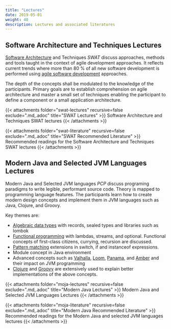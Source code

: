 ```yaml
---
title: "Lectures"
date: 2019-05-01
weight: 40
description: Lectures and associated literatures
---
```


## Software Architecture and Techniques Lectures

[Software Architecture](https://en.wikipedia.org/wiki/Software_architecture) and Techniques *SWAT* discuss approaches, methods and tools taught in the context
of agile development approaches. It reflects current trends where more than 80 % of all new software development is performed using
[agile software development](https://en.wikipedia.org/wiki/Agile_software_development) approaches.

The depth of the concepts shall be modulated to the knowledge of the participants. Primary goals are to establish comprehension on agile architecture and master
a small set of techniques enabling the participant to define a component or a small application architecture.

{{< attachments folder="swat-lectures" recursive=false exclude=".md,.adoc" title="SWAT Lectures" >}} Software Architecture and Techniques SWAT
lectures {{< /attachments >}}

{{< attachments folder="swat-literature" recursive=false exclude=".md,.adoc" title="SWAT Recommended Literature" >}} Recommended readings for
the Software Architecture and Techniques SWAT lectures {{< /attachments >}}

## Modern Java and Selected JVM Languages Lectures

Modern Java and Selected JVM languages *PCP* discuss programing paradigms to write legible, performant source code. Theory is mapped to programming language
features. The participants learn how to create modern design concepts and implement them in JVM languages such as Java, Clojure, and Groovy.

Key themes are:

- [Algebraic data types](https://en.wikipedia.org/wiki/Algebraic_data_type) with records, sealed types and libraries such as lombok
- [Functional programming](https://en.wikipedia.org/wiki/Functional_programming) with lambdas, streams, and optional. Functional concepts of first-class
  citizens, currying, recursion are discussed.
- [Pattern matching](https://en.wikipedia.org/wiki/Pattern_matching) extensions in switch, if and instanceof expressions.
- Module concept in Java environment
- Advanced concepts such as [Valhalla](https://openjdk.java.net/projects/valhalla/), [Loom](https://openjdk.java.net/projects/loom/),
  [Panama](https://openjdk.java.net/projects/panama/), and [Amber](https://openjdk.java.net/projects/amber/) and their impact on JVM programming
- [Clojure](https://clojure.org/) and [Groovy](https://groovy-lang.org/) are extensively used to explain better implementations of the above concepts.

{{< attachments folder="moja-lectures" recursive=false exclude=".md,.adoc" title="Modern Java Lectures" >}} Modern Java and Selected JVM
Languages Lectures {{< /attachments >}}

{{< attachments folder="moja-literature" recursive=false exclude=".md,.adoc" title="Modern Java Recommended Literature" >}} Recommended readings
for the Modern Java and selected JVM languages lectures {{< /attachments >}}
